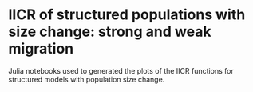 # IICR of structured populations with size change: strong and weak migration

Julia notebooks used to generated the plots of the IICR functions for structured models with population size change.

